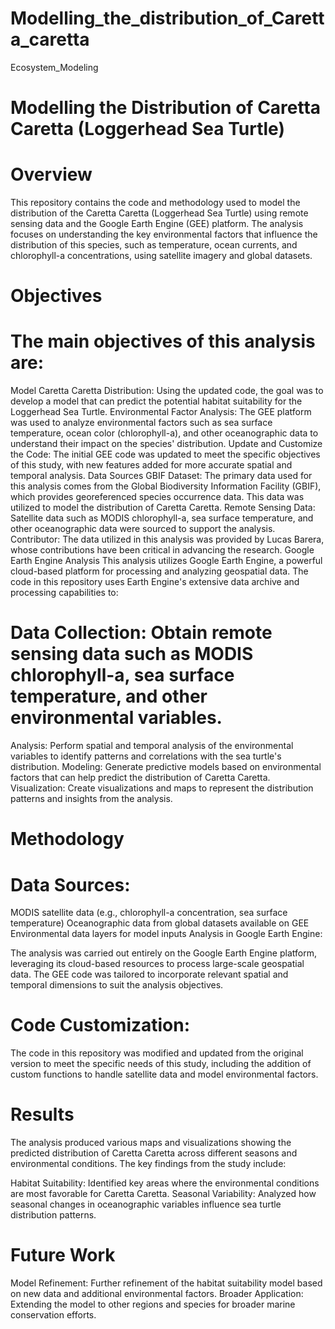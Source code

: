 # Modelling_the_distribution_of_Caretta_caretta
Ecosystem_Modeling
# Modelling the Distribution of Caretta Caretta (Loggerhead Sea Turtle)
# Overview
This repository contains the code and methodology used to model the distribution of the Caretta Caretta (Loggerhead Sea Turtle) using remote sensing data and the Google Earth Engine (GEE) platform. The analysis focuses on understanding the key environmental factors that influence the distribution of this species, such as temperature, ocean currents, and chlorophyll-a concentrations, using satellite imagery and global datasets.

# Objectives
# The main objectives of this analysis are:

Model Caretta Caretta Distribution: Using the updated code, the goal was to develop a model that can predict the potential habitat suitability for the Loggerhead Sea Turtle.
Environmental Factor Analysis: The GEE platform was used to analyze environmental factors such as sea surface temperature, ocean color (chlorophyll-a), and other oceanographic data to understand their impact on the species' distribution.
Update and Customize the Code: The initial GEE code was updated to meet the specific objectives of this study, with new features added for more accurate spatial and temporal analysis.
Data Sources
GBIF Dataset: The primary data used for this analysis comes from the Global Biodiversity Information Facility (GBIF), which provides georeferenced species occurrence data. This data was utilized to model the distribution of Caretta Caretta.
Remote Sensing Data: Satellite data such as MODIS chlorophyll-a, sea surface temperature, and other oceanographic data were sourced to support the analysis.
Contributor: The data utilized in this analysis was provided by Lucas Barera, whose contributions have been critical in advancing the research.
Google Earth Engine Analysis
This analysis utilizes Google Earth Engine, a powerful cloud-based platform for processing and analyzing geospatial data. The code in this repository uses Earth Engine's extensive data archive and processing capabilities to:

# Data Collection: Obtain remote sensing data such as MODIS chlorophyll-a, sea surface temperature, and other environmental variables.
Analysis: Perform spatial and temporal analysis of the environmental variables to identify patterns and correlations with the sea turtle's distribution.
Modeling: Generate predictive models based on environmental factors that can help predict the distribution of Caretta Caretta.
Visualization: Create visualizations and maps to represent the distribution patterns and insights from the analysis.

# Methodology
# Data Sources:

MODIS satellite data (e.g., chlorophyll-a concentration, sea surface temperature)
Oceanographic data from global datasets available on GEE
Environmental data layers for model inputs
Analysis in Google Earth Engine:

The analysis was carried out entirely on the Google Earth Engine platform, leveraging its cloud-based resources to process large-scale geospatial data.
The GEE code was tailored to incorporate relevant spatial and temporal dimensions to suit the analysis objectives.

# Code Customization:

The code in this repository was modified and updated from the original version to meet the specific needs of this study, including the addition of custom functions to handle satellite data and model environmental factors.

# Results

The analysis produced various maps and visualizations showing the predicted distribution of Caretta Caretta across different seasons and environmental conditions. The key findings from the study include:

Habitat Suitability: Identified key areas where the environmental conditions are most favorable for Caretta Caretta.
Seasonal Variability: Analyzed how seasonal changes in oceanographic variables influence sea turtle distribution patterns.

# Future Work

Model Refinement: Further refinement of the habitat suitability model based on new data and additional environmental factors.
Broader Application: Extending the model to other regions and species for broader marine conservation efforts.

